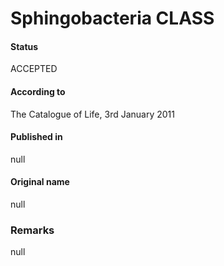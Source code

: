 Sphingobacteria CLASS
=======

#### Status
ACCEPTED

#### According to
The Catalogue of Life, 3rd January 2011

#### Published in
null

#### Original name
null

### Remarks
null